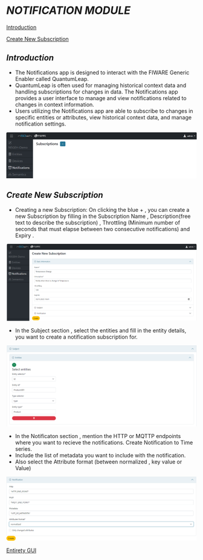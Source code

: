# *NOTIFICATION MODULE*

[Introduction](#Introduction)

[Create New Subscription](#Create_New_Subscription)


## *Introduction*
-	The Notifications app is designed to interact with the FIWARE Generic Enabler called QuantumLeap.
-	QuantumLeap is often used for managing historical context data and handling subscriptions for changes in data. The Notifications app provides a user interface to manage and view notifications related to changes in context information.
-	Users utilizing the Notifications app are able to subscribe to changes in specific entities or attributes, view historical context data, and manage notification settings.

![Alt text](image-17.png)

## *Create New Subscription*
-	Creating a new Subscription: On clicking the blue + , you can create a new Subscription by filling in the Subscription Name , Description(free text to describe the subscription) , Throttling (Minimum number of seconds that must elapse between two consecutive notifications) and Expiry .

![Alt text](image-18.png)

-	In the Subject section , select the entities and fill in the entity details, you want to create a notification subscription for.

![Alt text](image-19.png)

-	In the Notificaton section , mention the HTTP or MQTTP endpoints where you want to recieve the notifications. Create Notification to Time series.
-	Include the list of metadata you want to include with the notification.
-	Also select the Attribute format (between normalized , key value or Value)

![Alt text](image-20.png)

 [Entirety GUI](https://github.com/N5GEH/n5geh.tools.entirety/blob/106-documentation-GUI/docs/GUI_TUTORIALS.md)
